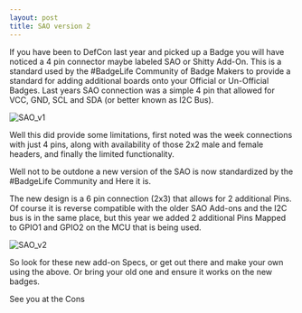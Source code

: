 ```yaml
---
layout: post
title: SAO version 2
---
```


If you have been to DefCon last year and picked up a Badge you will have noticed a 4 pin connector maybe labeled SAO or Shitty Add-On. This is a standard used by the #BadgeLife Community of Badge Makers to provide a standard for adding additional boards onto your Official or Un-Official Badges. Last years SAO connection was a simple 4 pin that allowed for VCC, GND, SCL and SDA (or better known as I2C Bus).

![SAO_v1](https://raw.githubusercontent.com/badgepiratesllc.github.io/images/Shitty_v1.png)

Well this did provide some limitations, first noted was the week connections with just 4 pins, along with availability of those 2x2 male and female headers, and finally the limited functionality. 

Well not to be outdone a new version of the SAO is now standardized by the #BadgeLife Community and Here it is.

The new design is a 6 pin connection (2x3) that allows for 2 additional Pins. Of course it is reverse compatible with the older SAO Add-ons and the I2C bus is in the same place, but this year we added 2 additional Pins Mapped to GPIO1 and GPIO2 on the MCU that is being used. 

![SAO_v2](https://raw.githubusercontent.com/badgepiratesllc.github.io/images/Shitty_v2.png)
      

So look for these new add-on Specs, or get out there and make your own using the above. Or bring your old one and ensure it works on the new badges.

See you at the Cons

